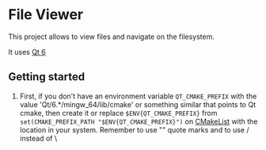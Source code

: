 # File Viewer

This project allows to view files and navigate on the filesystem.

It uses [Qt 6](https://doc.qt.io/qt-6/)

## Getting started

1. First, if you don't have an environment variable `QT_CMAKE_PREFIX` with the value 'Qt/6.*/mingw_64/lib/cmake'
   or something similar that points to Qt cmake, then create it or replace `$ENV{QT_CMAKE_PREFIX}`
   from `set(CMAKE_PREFIX_PATH "$ENV{QT_CMAKE_PREFIX}")` on [CMakeList](CMakeLists.txt#L11) with the location in your system. Remember to use "" quote marks and to
   use / instead of \